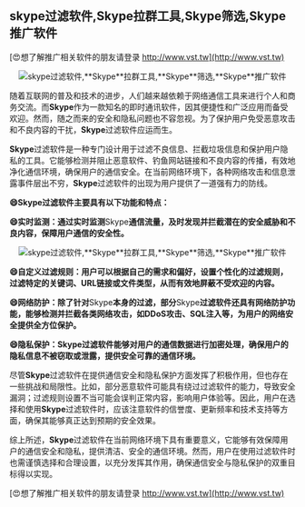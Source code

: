 ## **skype过滤软件,**Skype**拉群工具,**Skype**筛选,**Skype**推广软件**

[😍想了解推广相关软件的朋友请登录 http://www.vst.tw](http://www.vst.tw)

 <center><img src="https://vst.tw/MP4/tuiguang/png/1.png" alt="skype过滤软件,**Skype**拉群工具,**Skype**筛选,**Skype**推广软件"></center>

随着互联网的普及和技术的进步，人们越来越依赖于网络通信工具来进行个人和商务交流。而**Skype**作为一款知名的即时通讯软件，因其便捷性和广泛应用而备受欢迎。然而，随之而来的安全和隐私问题也不容忽视。为了保护用户免受恶意攻击和不良内容的干扰，**Skype**过滤软件应运而生。

**Skype**过滤软件是一种专门设计用于过滤不良信息、拦截垃圾信息和保护用户隐私的工具。它能够检测并阻止恶意软件、钓鱼网站链接和不良内容的传播，有效地净化通信环境，确保用户的通信安全。在当前网络环境下，各种网络攻击和信息泄露事件层出不穷，**Skype**过滤软件的出现为用户提供了一道强有力的防线。

**😄**Skype**过滤软件主要具有以下功能和特点：**

**😄实时监测：通过实时监测**Skype**通信流量，及时发现并拦截潜在的安全威胁和不良内容，保障用户通信的安全性。**

 <center><img src="https://vst.tw/MP4/tuiguang/png/4.png" alt="skype过滤软件,**Skype**拉群工具,**Skype**筛选,**Skype**推广软件"></center>

**😄自定义过滤规则：用户可以根据自己的需求和偏好，设置个性化的过滤规则，过滤特定的关键词、URL链接或文件类型，从而有效地屏蔽不受欢迎的内容。**

**😄网络防护：除了针对**Skype**本身的过滤，部分**Skype**过滤软件还具有网络防护功能，能够检测并拦截各类网络攻击，如DDoS攻击、SQL注入等，为用户的网络安全提供全方位保护。**

**😄隐私保护：**Skype**过滤软件能够对用户的通信数据进行加密处理，确保用户的隐私信息不被窃取或泄露，提供安全可靠的通信环境。**

尽管**Skype**过滤软件在提供通信安全和隐私保护方面发挥了积极作用，但也存在一些挑战和局限性。比如，部分恶意软件可能具有绕过过滤软件的能力，导致安全漏洞；过滤规则设置不当可能会误判正常内容，影响用户体验等。因此，用户在选择和使用**Skype**过滤软件时，应该注意软件的信誉度、更新频率和技术支持等方面，确保其能够真正达到预期的安全效果。

综上所述，**Skype**过滤软件在当前网络环境下具有重要意义，它能够有效保障用户的通信安全和隐私，提供清洁、安全的通信环境。然而，用户在使用过滤软件时也需谨慎选择和合理设置，以充分发挥其作用，确保通信安全与隐私保护的双重目标得以实现。

[😍想了解推广相关软件的朋友请登录 http://www.vst.tw](http://www.vst.tw)



